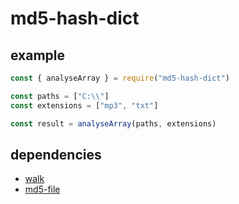 # md5-hash-dict

## example

```js
const { analyseArray } = require("md5-hash-dict")

const paths = ["C:\\"]
const extensions = ["mp3", "txt"]

const result = analyseArray(paths, extensions)
```

## dependencies

* [walk](https://www.npmjs.com/package/walk)
* [md5-file](https://www.npmjs.com/package/md5-file)
